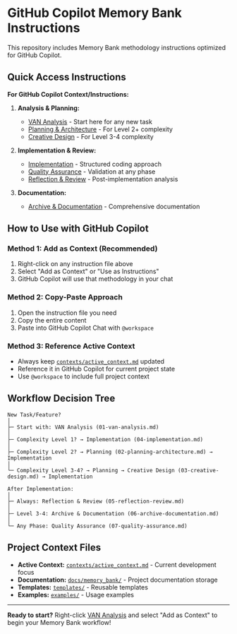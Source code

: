 # GitHub Copilot Memory Bank Instructions

This repository includes Memory Bank methodology instructions optimized for GitHub Copilot.

## Quick Access Instructions

**For GitHub Copilot Context/Instructions:**

1. **Analysis & Planning:**
   - [VAN Analysis](.copilot/instructions/01-van-analysis.md) - Start here for any new task
   - [Planning & Architecture](.copilot/instructions/02-planning-architecture.md) - For Level 2+ complexity
   - [Creative Design](.copilot/instructions/03-creative-design.md) - For Level 3-4 complexity

2. **Implementation & Review:**
   - [Implementation](.copilot/instructions/04-implementation.md) - Structured coding approach
   - [Quality Assurance](.copilot/instructions/07-quality-assurance.md) - Validation at any phase
   - [Reflection & Review](.copilot/instructions/05-reflection-review.md) - Post-implementation analysis

3. **Documentation:**
   - [Archive & Documentation](.copilot/instructions/06-archive-documentation.md) - Comprehensive documentation

## How to Use with GitHub Copilot

### Method 1: Add as Context (Recommended)
1. Right-click on any instruction file above
2. Select "Add as Context" or "Use as Instructions"
3. GitHub Copilot will use that methodology in your chat

### Method 2: Copy-Paste Approach
1. Open the instruction file you need
2. Copy the entire content
3. Paste into GitHub Copilot Chat with `@workspace`

### Method 3: Reference Active Context
- Always keep [`contexts/active_context.md`](contexts/active_context.md) updated
- Reference it in GitHub Copilot for current project state
- Use `@workspace` to include full project context

## Workflow Decision Tree

```
New Task/Feature?
│
├─ Start with: VAN Analysis (01-van-analysis.md)
│
├─ Complexity Level 1? → Implementation (04-implementation.md)
│
├─ Complexity Level 2? → Planning (02-planning-architecture.md) → Implementation
│
└─ Complexity Level 3-4? → Planning → Creative Design (03-creative-design.md) → Implementation

After Implementation:
│
├─ Always: Reflection & Review (05-reflection-review.md)
│
├─ Level 3-4: Archive & Documentation (06-archive-documentation.md)
│
└─ Any Phase: Quality Assurance (07-quality-assurance.md)
```

## Project Context Files

- **Active Context:** [`contexts/active_context.md`](contexts/active_context.md) - Current development focus
- **Documentation:** [`docs/memory_bank/`](docs/memory_bank/) - Project documentation storage
- **Templates:** [`templates/`](templates/) - Reusable templates
- **Examples:** [`examples/`](examples/) - Usage examples

---

**Ready to start?** Right-click [VAN Analysis](.copilot/instructions/01-van-analysis.md) and select "Add as Context" to begin your Memory Bank workflow!
